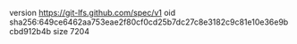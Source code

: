 version https://git-lfs.github.com/spec/v1
oid sha256:649ce6462aa753eae2f80cf0cd25b7dc27c8e3182c9c81e10e36e9bcbd912b4b
size 7204
